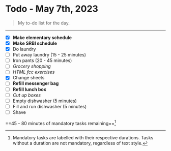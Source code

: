 # Todo - May 7th, 2023

> My to-do list for the day.
___

 - [x] **Make elementary schedule**
 - [x] **Make SRBI schedule**
 - [x] Do laundry
 - [ ] Put away laundry (15 - 25 minutes)
 - [ ] Iron pants (20 - 45 minutes)
 - [ ] *Grocery shopping*
 - [ ] *HTML fcc exercises*
 - [x] Change sheets
 - [ ] **Refill messenger bag**
 - [ ] **Refill lunch box**
 - [ ] *Cut up boxes*
 - [ ] Empty dishwasher (5 minutes)
 - [ ] Fill and run dishwasher (5 minutes)
 - [ ] Shave

==45 - 80 minutes of mandatory tasks remaining==[^1]
[^1]: Mandatory tasks are labelled with their respective durations. Tasks without a duration are not mandatory, regardless of text style.